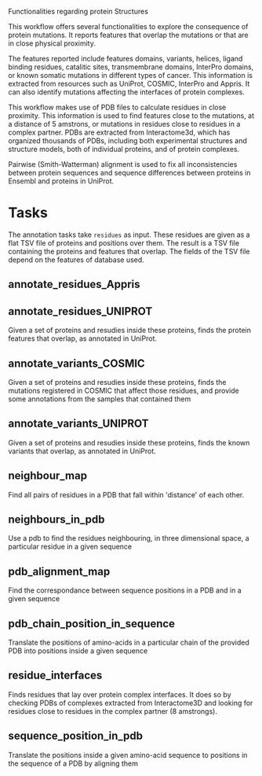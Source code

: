 Functionalities regarding protein Structures

This workflow offers several functionalities to explore the consequence of
protein mutations. It reports features that overlap the mutations or that are
in close physical proximity. 

The features reported include features domains, variants, helices, ligand
binding residues, catalitic sites, transmembrane domains, InterPro domains, or
known somatic mutations in different types of cancer. This information is
extracted from resources such as UniProt, COSMIC, InterPro and Appris.  It can
also identify mutations affecting the interfaces of protein complexes.

This workflow makes use of PDB files to calculate residues in close proximity.
This information is used to find features close to the mutations, at a distance
of 5 amstrons, or mutations in residues close to residues in a complex partner. 
PDBs are extracted from Interactome3d, which has organized thousands of PDBs,
including both experimental structures and structure models, both of individual
proteins, and of protein complexes.

Pairwise (Smith-Watterman) alignment is used to fix all inconsistencies between
protein sequences and sequence differences between proteins in Ensembl and
proteins in UniProt.

# Tasks

The annotation tasks take `residues` as input. These residues are given as a
flat TSV file of proteins and positions over them. The result is a TSV file
containing the proteins and features that overlap. The fields of the TSV
file depend on the features of database used.


## annotate_residues_Appris


## annotate_residues_UNIPROT

Given a set of proteins and resudies inside these proteins, finds the protein
features that overlap, as annotated in UniProt.

## annotate_variants_COSMIC

Given a set of proteins and resudies inside these proteins, finds the mutations
registered in COSMIC that affect those residues, and provide some annotations
from the samples that contained them

## annotate_variants_UNIPROT

Given a set of proteins and resudies inside these proteins, finds the known
variants that overlap, as annotated in UniProt.

## neighbour_map

Find all pairs of residues in a PDB that fall within 'distance' of each other.

## neighbours_in_pdb

Use a pdb to find the residues neighbouring, in three dimensional space, a
particular residue in a given sequence

## pdb_alignment_map

Find the correspondance between sequence positions in a PDB and in a given
sequence

## pdb_chain_position_in_sequence

Translate the positions of amino-acids in a particular chain of the provided
PDB into positions inside a given sequence

## residue_interfaces

Finds residues that lay over protein complex interfaces. It does so by checking
PDBs of complexes extracted from Interactome3D and looking for residues close 
to residues in the complex partner (8 amstrongs).

## sequence_position_in_pdb

Translate the positions inside a given amino-acid sequence to positions in the
sequence of a PDB by aligning them



